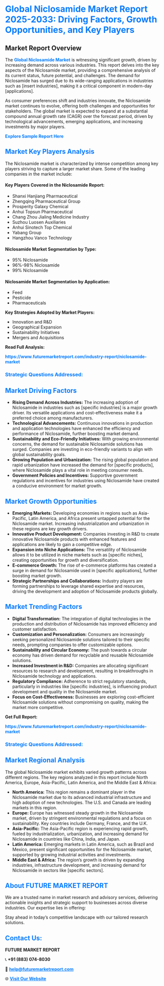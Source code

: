 <h1 style="color: #007BFF;">Global Niclosamide Market Report 2025-2033: Driving Factors, Growth Opportunities, and Key Players</h1>

<section id="overview">
<h2>Market Report Overview</h2>
<p>The <a href="https://www.futuremarketreport.com/industry-report/niclosamide-market" style="color: #007BFF; text-decoration: none;"><strong>Global Niclosamide Market</strong></a> is witnessing significant growth, driven by increasing demand across various industries. This report delves into the key aspects of the Niclosamide market, providing a comprehensive analysis of its current status, future potential, and challenges. The demand for Niclosamide has surged due to its wide-ranging applications in industries such as [insert industries], making it a critical component in modern-day [applications].</p>
<p>As consumer preferences shift and industries innovate, the Niclosamide market continues to evolve, offering both challenges and opportunities for stakeholders. The global market is expected to expand at a substantial compound annual growth rate (CAGR) over the forecast period, driven by technological advancements, emerging applications, and increasing investments by major players.</p>
</section>

<section id="overview">
<p><a href="https://www.futuremarketreport.com/request-sample/reportId=90346" style="color: #007BFF; text-decoration: none;"><strong>Explore Sample Report Here</strong></a></p>
</section>

<section id="key-players">
<h2 style="color: #007BFF;">Market Key Players Analysis</h2>
<p>The Niclosamide market is characterized by intense competition among key players striving to capture a larger market share. Some of the leading companies in the market include:</p>
<h4>Key Players Covered in the Niclosamide Report:</h4>
<ul><li>Shanxi Hanjiang Pharmaceutical</li><li>Zhengqing Pharmaceutical Group</li><li>Prosperity Galaxy Chemical</li><li>Anhui Topsun Pharmaceutical</li><li>Chang Zhou Jialing Medicine Industry</li><li>Suzhou Luosen Auxiliaries</li><li>Anhui Sinotech Top Chemical</li><li>Yabang Group</li><li>Hangzhou Vanco Technology</li></ul>
<h4>Niclosamide Market Segmentation by Type:</h4>
<ul><li>95% Niclosamide</li><li>96%-98% Niclosamide</li><li>99% Niclosamide</li></ul>

<h4>Niclosamide Market Segmentation by Application:</h4>
<ul><li>Feed</li><li>Pesticide</li><li>Pharmaceuticals</li></ul>
<p><strong>Key Strategies Adopted by Market Players:</strong></p>
<ul>
<li>Innovation and R&D</li>
<li>Geographical Expansion</li>
<li>Sustainability Initiatives</li>
<li>Mergers and Acquisitions</li>
</ul>
</section>

<section>
<p><strong>Read Full Analysis: </strong></p><a href="https://www.futuremarketreport.com/industry-report/niclosamide-market" style="color: #007BFF; text-decoration: none;"><strong>https://www.futuremarketreport.com/industry-report/niclosamide-market</strong></a>
<h3 style="color: #007BFF;">Strategic Questions Addressed:</h3>
</section>

<section id="driving-factors">
<h2 style="color: #007BFF;">Market Driving Factors</h2>
<ul>
<li><strong>Rising Demand Across Industries:</strong> The increasing adoption of Niclosamide in industries such as [specific industries] is a major growth driver. Its versatile applications and cost-effectiveness make it a preferred choice among manufacturers.</li>
<li><strong>Technological Advancements:</strong> Continuous innovations in production and application technologies have enhanced the efficiency and performance of Niclosamide, further boosting market demand.</li>
<li><strong>Sustainability and Eco-Friendly Initiatives:</strong> With growing environmental concerns, the demand for sustainable Niclosamide solutions has surged. Companies are investing in eco-friendly variants to align with global sustainability goals.</li>
<li><strong>Growing Population and Urbanization:</strong> The rising global population and rapid urbanization have increased the demand for [specific products], where Niclosamide plays a vital role in meeting consumer needs.</li>
<li><strong>Government Policies and Incentives:</strong> Supportive government regulations and incentives for industries using Niclosamide have created a conducive environment for market growth.</li>
</ul>
</section>

<section id="growth-opportunities">
<h2 style="color: #007BFF;">Market Growth Opportunities</h2>
<ul>
<li><strong>Emerging Markets:</strong> Developing economies in regions such as Asia-Pacific, Latin America, and Africa present untapped potential for the Niclosamide market. Increasing industrialization and urbanization in these regions are key growth drivers.</li>
<li><strong>Innovative Product Development:</strong> Companies investing in R&D to create innovative Niclosamide products with enhanced features and applications are likely to gain a competitive edge.</li>
<li><strong>Expansion into Niche Applications:</strong> The versatility of Niclosamide allows it to be utilized in niche markets such as [specific niches], creating opportunities for growth and diversification.</li>
<li><strong>E-commerce Growth:</strong> The rise of e-commerce platforms has created a surge in demand for Niclosamide used in [specific applications], further boosting market growth.</li>
<li><strong>Strategic Partnerships and Collaborations:</strong> Industry players are forming partnerships to leverage shared expertise and resources, driving the development and adoption of Niclosamide products globally.</li>
</ul>
</section>

<section id="trending-factors">
<h2 style="color: #007BFF;">Market Trending Factors</h2>
<ul>
<li><strong>Digital Transformation:</strong> The integration of digital technologies in the production and distribution of Niclosamide has improved efficiency and customer satisfaction.</li>
<li><strong>Customization and Personalization:</strong> Consumers are increasingly seeking personalized Niclosamide solutions tailored to their specific needs, prompting companies to offer customizable options.</li>
<li><strong>Sustainability and Circular Economy:</strong> The push towards a circular economy has driven demand for recyclable and reusable Niclosamide solutions.</li>
<li><strong>Increased Investment in R&D:</strong> Companies are allocating significant resources to research and development, resulting in breakthroughs in Niclosamide technology and applications.</li>
<li><strong>Regulatory Compliance:</strong> Adherence to strict regulatory standards, particularly in industries like [specific industries], is influencing product development and quality in the Niclosamide market.</li>
<li><strong>Focus on Cost-Effectiveness:</strong> Businesses are exploring cost-efficient Niclosamide solutions without compromising on quality, making the market more competitive.</li>
</ul>
</section>

<section>
<p><strong>Get Full Report: </strong></p><a href="https://www.futuremarketreport.com/industry-report/niclosamide-market" style="color: #007BFF; text-decoration: none;"><strong>https://www.futuremarketreport.com/industry-report/niclosamide-market</strong></a>
<h3 style="color: #007BFF;">Strategic Questions Addressed:</h3>
</section>


<section id="regional-analysis">
<h2 style="color: #007BFF;">Market Regional Analysis</h2>
<p>The global Niclosamide market exhibits varied growth patterns across different regions. The key regions analyzed in this report include North America, Europe, Asia-Pacific, Latin America, and the Middle East & Africa:</p>
<ul>
<li><strong>North America:</strong> This region remains a dominant player in the Niclosamide market due to its advanced industrial infrastructure and high adoption of new technologies. The U.S. and Canada are leading markets in this region.</li>
<li><strong>Europe:</strong> Europe has witnessed steady growth in the Niclosamide market, driven by stringent environmental regulations and a focus on sustainability. Key countries include Germany, France, and the U.K.</li>
<li><strong>Asia-Pacific:</strong> The Asia-Pacific region is experiencing rapid growth, fueled by industrialization, urbanization, and increasing demand for Niclosamide in countries like China, India, and Japan.</li>
<li><strong>Latin America:</strong> Emerging markets in Latin America, such as Brazil and Mexico, present significant opportunities for the Niclosamide market, supported by growing industrial activities and investments.</li>
<li><strong>Middle East & Africa:</strong> The region’s growth is driven by expanding industries, infrastructure development, and increasing demand for Niclosamide in sectors like [specific sectors].</li>
</ul>
</section>

<footer>
<h2 style="color: #007BFF;">About FUTURE MARKET REPORT</h2>
<p>We are a trusted name in market research and advisory services, delivering actionable insights and strategic support to businesses across diverse industries. Our expertise lies in offering:</p>

<p>Stay ahead in today’s competitive landscape with our tailored research solutions.</p>

<h2 style="color: #007BFF;">Contact Us:</h2>
<p><strong>FUTURE MARKET REPORT</strong></p>
<p>📞 <strong>+91 (883) 074-8030</strong></p>
<p>📧 <strong><a href="mailto:help@futuremarketreport.com" style="color: #007BFF;">help@futuremarketreport.com</a></strong></p>
<p>🌐 <strong><a href="https://www.futuremarketreport.com/" style="color: #007BFF;">Visit Our Website</a></strong></p>
</footer>